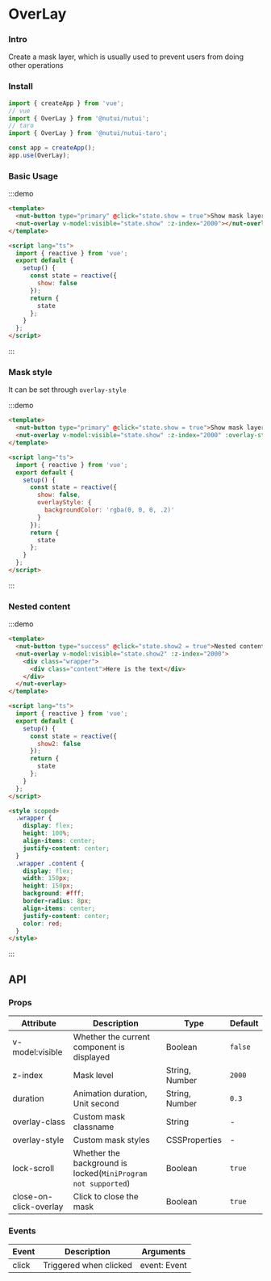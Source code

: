 # OverLay

### Intro

Create a mask layer, which is usually used to prevent users from doing other operations

### Install

```javascript
import { createApp } from 'vue';
// vue
import { OverLay } from '@nutui/nutui';
// taro
import { OverLay } from '@nutui/nutui-taro';

const app = createApp();
app.use(OverLay);
```

### Basic Usage

:::demo

```html
<template>
  <nut-button type="primary" @click="state.show = true">Show mask layer</nut-button>
  <nut-overlay v-model:visible="state.show" :z-index="2000"></nut-overlay>
</template>

<script lang="ts">
  import { reactive } from 'vue';
  export default {
    setup() {
      const state = reactive({
        show: false
      });
      return {
        state
      };
    }
  };
</script>
```

:::

### Mask style

It can be set through `overlay-style`

:::demo

```html
<template>
  <nut-button type="primary" @click="state.show = true">Show mask layer</nut-button>
  <nut-overlay v-model:visible="state.show" :z-index="2000" :overlay-style="state.overlayStyle"></nut-overlay>
</template>

<script lang="ts">
  import { reactive } from 'vue';
  export default {
    setup() {
      const state = reactive({
        show: false,
        overlayStyle: {
          backgroundColor: 'rgba(0, 0, 0, .2)'
        }
      });
      return {
        state
      };
    }
  };
</script>
```

:::

### Nested content

:::demo

```html
<template>
  <nut-button type="success" @click="state.show2 = true">Nested content</nut-button>
  <nut-overlay v-model:visible="state.show2" :z-index="2000">
    <div class="wrapper">
      <div class="content">Here is the text</div>
    </div>
  </nut-overlay>
</template>

<script lang="ts">
  import { reactive } from 'vue';
  export default {
    setup() {
      const state = reactive({
        show2: false
      });
      return {
        state
      };
    }
  };
</script>

<style scoped>
  .wrapper {
    display: flex;
    height: 100%;
    align-items: center;
    justify-content: center;
  }
  .wrapper .content {
    display: flex;
    width: 150px;
    height: 150px;
    background: #fff;
    border-radius: 8px;
    align-items: center;
    justify-content: center;
    color: red;
  }
</style>
```

:::

## API

### Props

| Attribute              | Description                                                   | Type           | Default |
| ---------------------- | ------------------------------------------------------------- | -------------- | ------- |
| v-model:visible        | Whether the current component is displayed                    | Boolean        | `false` |
| z-index                | Mask level                                                    | String, Number | `2000`  |
| duration               | Animation duration, Unit second                               | String, Number | `0.3`   |
| overlay-class          | Custom mask classname                                         | String         | -       |
| overlay-style          | Custom mask styles                                            | CSSProperties  | -       |
| lock-scroll            | Whether the background is locked(`MiniProgram not supported`) | Boolean        | `true`  |
| close-on-click-overlay | Click to close the mask                                       | Boolean        | `true`  |

### Events

| Event | Description            | Arguments    |
| ----- | ---------------------- | ------------ |
| click | Triggered when clicked | event: Event |
